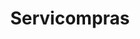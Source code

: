 ---
title: "Servicompras"
url: /ciudad-autonoma-de-buenos-aires/servicompras-crisologo-larralde/
shop: comodidad
---